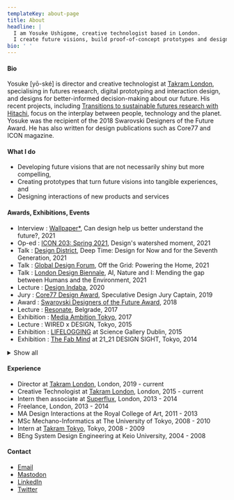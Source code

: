 ```yaml
---
templateKey: about-page
title: About
headline: |
  I am Yosuke Ushigome, creative technologist based in London.
  I create future visions, build proof-of-concept prototypes and design new interactions.
bio: ' '
---
```


#### Bio

Yosuke [yō-ské] is director and creative technologist at [Takram London](https://www.takram.com), specialising in futures research, digital prototyping and interaction design, and designs for better-informed decision-making about our future. His recent projects, including [Transitions to sustainable futures research with Hitachi](http://yosukeushigo.me/projects/transitions-to-sustainable-futures/), focus on the interplay between people, technology and the planet. Yosuke was the recipient of the 2018 Swarovski Designers of the Future Award. He has also written for design publications such as Core77 and ICON magazine.

#### What I do

- Developing future visions that are not necessarily shiny but more compelling,
- Creating prototypes that turn future visions into tangible experiences, and
- Designing interactions of new products and services

#### Awards, Exhibitions, Events

- Interview : [Wallpaper\*](https://www.wallpaper.com/design/yosuke-ushigome-takram-profile), Can design help us better understand the future?, 2021
- Op-ed : [ICON 203: Spring 2021](https://www.iconeye.com/digital-magazine/icon-203-spring-2021), Design's watershed moment, 2021
- Talk : [Design District](https://designdistrict.co.uk/events/talk-bureau-deep-time/), Deep Time: Design for Now and for the Seventh Generation, 2021
- Talk : [Global Design Forum](https://www.globaldesignforum.com/event/grid-powering-home-presented-ovo-energy), Off the Grid: Powering the Home, 2021
- Talk : [London Design Biennale](https://www.londondesignbiennale.com/biennale-sessions), AI, Nature and I: Mending the gap between Humans and the Environment, 2021
- Lecture : [Design Indaba](https://www.designindaba.com/), 2020
- Jury : [Core77 Design Award](https://designawards.core77.com/2019/speculative-design), Speculative Design Jury Captain, 2019
- Award : [Swarovski Designers of the Future Award](https://www.swarovskigroup.com/S/news/Designers-of-the-Future.en.html), 2018
- Lecture : [Resonate](https://resonate.io), Belgrade, 2017
- Exhibition : [Media Ambition Tokyo](http://mediaambitiontokyo.jp/), 2017
- Lecture : WIRED x DESIGN, Tokyo, 2015
- Exhibition : [LIFELOGGING](https://dublin.sciencegallery.com/lifelogging/) at Science Gallery Dublin, 2015
- Exhibition : [The Fab Mind](http://www.2121designsight.jp/en/program/fab_mind/) at 21_21 DESIGN SIGHT, Tokyo, 2014

<details>
<summary>Show all</summary>

- Lecture : [Hochschule für Gestaltung Schwäbisch Gmünd](https://www.hfg-gmuend.de/), 2022
- Lecture : [Speculative Futures Stuttgart](https://www.meetup.com/en-AU/speculative-futures-stuttgart/), 2022
- Lecture : [TBD Conference](https://www.thetbdconference.com/), 2022
- Lecture : [FHNW Academy of Art and Design](https://www.fhnw.ch/en/about-fhnw/schools/academy-of-art-and-design), 2021
- Talk : [Fridays For Future Japan](https://fridaysforfuture.jp/), 2021
- Interview : [Wallpaper\*](https://www.wallpaper.com/design/yosuke-ushigome-takram-profile), Can design help us better understand the future?, 2021
- Op-ed : [ICON 203: Spring 2021](https://www.iconeye.com/digital-magazine/icon-203-spring-2021), Design's watershed moment, 2021
- Talk : [Design District](https://designdistrict.co.uk/events/talk-bureau-deep-time/), Deep Time: Design for Now and for the Seventh Generation, 2021
- Talk : [Global Design Forum](https://www.globaldesignforum.com/event/grid-powering-home-presented-ovo-energy), Off the Grid: Powering the Home, 2021
- Talk : [London Design Biennale](https://www.londondesignbiennale.com/biennale-sessions), AI, Nature and I: Mending the gap between Humans and the Environment, 2021
- Lecture : [N High School](https://nnn.ed.jp/), 2021
- Lecture : [Kontrapunkt Webinar](https://www.kontrapunkt.com/news/webinarstrategic-foresight), Strategic Foresight: Crafting future scenarios for better strategic navigation, 2021
- Lecture : [London College of Communication](https://www.arts.ac.uk/colleges/london-college-of-communication), 2021
- Lecture : [DLX Design Academy](https://en.dlxdesignacademy.com/), 2021
- Lecture : [Design Indaba](https://www.designindaba.com/), 2020
- Jury : [Core77 Design Award](https://designawards.core77.com/2019/speculative-design), Speculative Design Jury Captain, 2019
- Award : [Swarovski Designers of the Future Award](https://www.swarovskigroup.com/S/news/Designers-of-the-Future.en.html), 2018
- TV : Hodokyoku, Japan, 2017
- Lecture : [Resonate](https://resonate.io), Belgrade, 2017
- Lecture : [Data Fest](https://www.datafest.global/), Edinburgh, 2017
- Exhibition : [Media Ambition Tokyo](http://mediaambitiontokyo.jp/), 2017
- Lecture : London College of Communication, 2016
- Exhibition : [New Style New Artist](http://www.ntticc.or.jp/en/exhibitions/2016/talk-new-styles-new-artists-oct-28-2016/) at ICC, Tokyo, 2016
- Workshop : Live with AI at [NEXT Conference](https://nextconf.eu/), Hamburg, 2016
- Exhibition : [Scenes Unseen](http://scenesunseen.takram.com/) at London Design Festival, 2016
- Workshop : V&A Friday Late, London, 2016
- Exhibition : [Unread Messages](http://unreadmessages.com/) at Aram Gallery, London, 2016
- Workshop : Takram Academy at Space Art Technology, London, 2016
- Talk : IAMAS graduation show, Gifu, 2016
- Writing : [Speculative Everything Japanese Edition](http://amzn.asia/dKgTQyb), 2016
- Exhibition : [8h Ahead](https://www.takram.com/projects/8h-ahead/) at London Design Festival, 2015
- Workshop : Speculative Ohgiri for WIRED, Tokyo, 2015
- Lecture : WIRED x DESIGN, Tokyo, 2015
- Exhibition : LIFELOGGING at Science Gallery Dublin, 2015
- Exhibition : [The Fab Mind](http://www.2121designsight.jp/en/program/fab_mind/) at 21_21 DESIGN SIGHT, Tokyo, 2014
- Talk : The Design Batons at Japan Institute of Design Promotion, Tokyo, 2014
- Onlin Curation\_ : [Design and Violence](https://www.moma.org/interactives/exhibitions/2013/designandviolence/commoditized-warfare-yosuke-ushigome/) by MoMA, 2014
- Exhibition : [Wearable Futures](http://www.wearablefutures.co/), London, 2013
- Exhibition : Bunny Smash at [Museum of Contemporary Art Tokyo](http://www.mot-art-museum.jp/eng/2013/usagi_smash/), 2013

</details>

#### Experience

- Director at [Takram London](https://www.takram.com), London, 2019 - current
- Creative Technologist at [Takram London](https://www.takram.com), London, 2015 - current
- Intern then associate at [Superflux](http://superflux.in/), London, 2013 - 2014
- Freelance, London, 2013 - 2014
- MA Design Interactions at the Royal College of Art, 2011 - 2013
- MSc Mechano-Informatics at The University of Tokyo, 2008 - 2010
- Intern at [Takram Tokyo](https://www.takram.com), Tokyo, 2008 - 2009
- BEng System Design Engineering at Keio University, 2004 - 2008

#### Contact

- [Email](mailto:yu@yosukeushigo.me)
- [Mastodon](https://assemblag.es/@yosukeushigome)
- [LinkedIn](https://www.linkedin.com/in/yosukeushigome/)
- [Twitter](https://twitter.com/ushi_)
